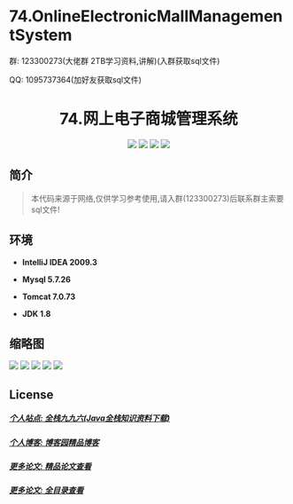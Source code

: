 
# 74.OnlineElectronicMallManagementSystem

<p>群: 123300273(大佬群 2TB学习资料,讲解)(入群获取sql文件)</p>
<p>QQ: 1095737364(加好友获取sql文件)</p>

<p><h1 align="center">74.网上电子商城管理系统</h1></p>


<p align="center">
	<img src="https://img.shields.io/badge/jdk-1.8-orange.svg"/>
    <img src="https://img.shields.io/badge/jdbc-5.x-lightgrey.svg"/>
    <img src="https://img.shields.io/badge/servlet-3.x-blue.svg"/>
    <img src="https://img.shields.io/badge/jsp-3.x-yellow.svg"/>
</p>

## 简介


> 本代码来源于网络,仅供学习参考使用,请入群(123300273)后联系群主索要sql文件!



## 环境

- <b>IntelliJ IDEA 2009.3</b>

- <b>Mysql 5.7.26</b>

- <b>Tomcat 7.0.73</b>

- <b>JDK 1.8</b>




## 缩略图

![](https://img2020.cnblogs.com/blog/588112/202201/588112-20220109102137804-658147549.png)
![](https://img2020.cnblogs.com/blog/588112/202201/588112-20220109102144729-2116347859.png)
![](https://img2020.cnblogs.com/blog/588112/202201/588112-20220109102151008-932425837.png)
![](https://img2020.cnblogs.com/blog/588112/202201/588112-20220109102156642-1190497166.png)
![](https://img2020.cnblogs.com/blog/588112/202201/588112-20220109102202056-970108573.png)




## License

##### [个人站点: 全栈九九六(Java全栈知识资料下载)](https://www.blog996.com/)
##### [个人博客: 博客园精品博客](https://www.cnblogs.com/yysbolg/)
##### [更多论文: 精品论文查看](https://www.cnblogs.com/yysbolg/category/1886262.html)
##### [更多论文: 全目录查看](https://www.blog996.com/md/2021-09-22-1632317852192.html)


